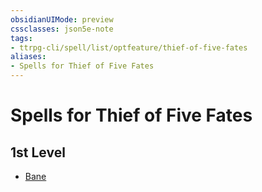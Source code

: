 ```yaml
---
obsidianUIMode: preview
cssclasses: json5e-note
tags:
- ttrpg-cli/spell/list/optfeature/thief-of-five-fates
aliases:
- Spells for Thief of Five Fates
---
```

# Spells for Thief of Five Fates

## 1st Level

- [Bane](/3-Mechanics/CLI/spells/bane-xphb.md "XPHB")